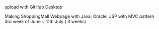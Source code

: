 upload with GitHub Desktop

Making ShoppingMall Webpage with Java, Oracle, JSP with MVC pattern
3rd week of June ~ 11th July ( 3 weeks)
